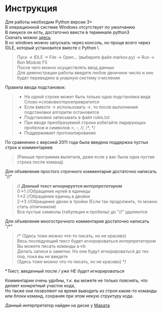 # Инструкция

Для работы необходим Python версии 3+ \
В операционной системе Windows отсутствует по умолчанию \
В линуксе он есть, достаточно ввести в терминале python3 \
Скачать можно [здесь](https://www.python.org/downloads/) \
В ос windows можно запускать через консоль, но проще всего через IDLE, который установится вместе с Python \
> Пуск -> IDLE -> File -> Open... (выберите файл markov.py) -> Run -> Run Module F5 \
После чего можно осуществлять ввод данных \
Для демонстрации работы введите любое двоичное число и оно будет переведено в унарную систему счисления 

Правила ввода подстановок:
>- На одной строке может быть только одна подстановка вида
Слово->слововкотороепревратится
>- Если вместо -> использовать ->. то после выполнения подстановки алгоритм остановится
>- Подстановки записывать в файл rules.txt
>- При вводе преобразуемой строки избегайте лидирующих пробелов и символов >, -, //, /*, */
>- Поддерживает протоколирование

По сравнению с версией 2011 года была введена поддержка пустых строк и комментариев
> (Раньше программа вылетала, даже если у вас была одна пустая строка после команд)

Для объявления простого строчного комментария достаточно написать "//" 
> // ***Данный текст игнорируется интерпретатором*** \
> 0->1 //Обращение нулей в единицы \
> 1->2  //Обращение единиц в двойки \
> 2->3	//Обращение двоек в тройки (Если так продолжить, то можно стать отличником) \
> Все пустые символы (табуляции и пробелы) до "//” удаляются


Для объявления многострочного комментария достаточно написать "/*" 
> /* (Здесь тоже можно что-то писать, но не красиво) \
Весь последующий текст будет игнорироваться интерпретатором \
> Вы можете писать команды a->b \
> Делать записи и заметки. Но они будут игнорироваться до тех пор, пока вы не введете  \
(Здесь тоже можно что-то писать, но не красиво) */ 

**Текст, введенный после */ уже НЕ будет игнорироваться**

Комментарии очень удобны, т.к. вы можете не только пояснять, что делает конкретный участок кода, \
Но также они позволяют на время выводить из строя какие-то команды или блоки команд, сохраняя при этом некую структуру кода.

Данный интерпретатор найден на диске у [Марата](https://vk.com/mafiramul)
